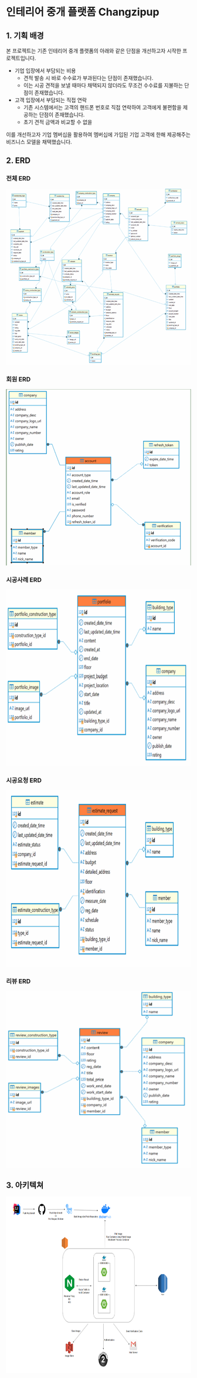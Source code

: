 인테리어 중개 플랫폼 Changzipup
==
## 1. 기획 배경
본 프로젝트는 기존 인테리어 중개 플랫폼의 아래와 같은 단점을 개선하고자 시작한 프로젝트입니다.
- 기업 입장에서 부담되는 비용
  - 견적 발송 시 바로 수수료가 부과된다는 단점이 존재했습니다. 
  - 이는 시공 견적을 보낼 때마다 채택되지 않더라도 무조건 수수료를 지불하는 단점이 존재했습니다.
- 고객 입장에서 부담되는 직접 연락
  - 기존 시스템에서는 고객의 핸드폰 번호로 직접 연락하여 고객에게 불편함을 제공하는 단점이 존재했습니다.
  - 초기 견적 금액과 비교할 수 없을

이를 개선하고자 기업 멤버십을 활용하여 멤버십에 가입된 기업 고객에 한해 제공해주는 비즈니스 모델을 채택했습니다.

## 2. ERD
### 전체 ERD
<img src="./image/전체ERD.png" width="720px" height="480px">

### 회원 ERD
<img src="./image/회원ERD.png" width="720px" height="480px">

### 시공사례 ERD
<img src="./image/시공사례.png" width="720px" height="480px">

### 시공요청 ERD
<img src="./image/시공요청.png" width="720px" height="480px">

### 리뷰 ERD
<img src="./image/리뷰ERD.png" width="720px" height="480px">

## 3. 아키텍쳐
<img src="./image/아키텍처.png" width="720px" height="480px">